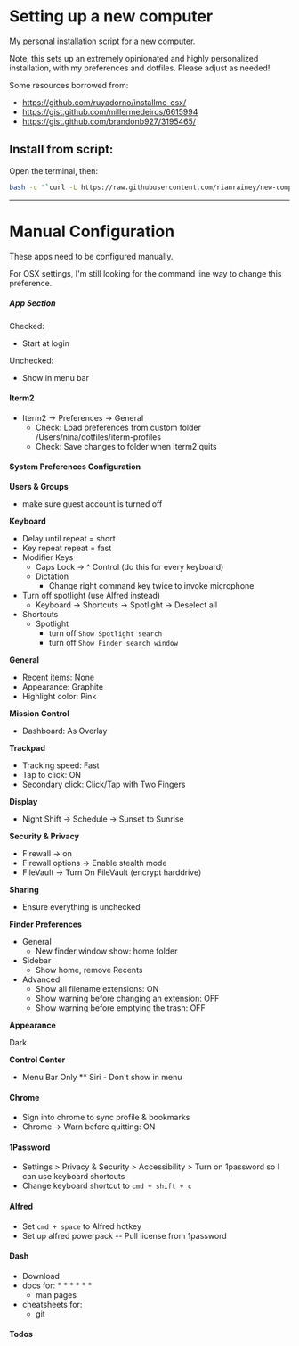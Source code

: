 # Setting up a new computer

My personal installation script for a new computer.

Note, this sets up an extremely opinionated and highly personalized installation, with my preferences and dotfiles. Please adjust as needed!


Some resources borrowed from:

- https://github.com/ruyadorno/installme-osx/
- https://gist.github.com/millermedeiros/6615994
- https://gist.github.com/brandonb927/3195465/

## Install from script:

Open the terminal, then:

```sh
bash -c "`curl -L https://raw.githubusercontent.com/rianrainey/new-computer/refs/heads/master/setup.sh`"
```
---


# Manual Configuration

These apps need to be configured manually.

For OSX settings, I'm still looking for the command line way to change this preference.

##### App Section

Checked:

- Start at login

Unchecked:

- Show in menu bar

#### Iterm2

* Iterm2 -> Preferences -> General
	* Check: Load preferences from custom folder /Users/nina/dotfiles/iterm-profiles
	* Check: Save changes to folder when Iterm2 quits

#### System Preferences Configuration

**Users & Groups**

* make sure guest account is turned off

**Keyboard**

* Delay until repeat = short
* Key repeat repeat = fast
* Modifier Keys
  * Caps Lock -> ^ Control (do this for every keyboard)
  * Dictation
    * Change right command key twice to invoke microphone
* Turn off spotlight (use Alfred instead)
	* Keyboard -> Shortcuts -> Spotlight -> Deselect all
* Shortcuts
  * Spotlight
    * turn off `Show Spotlight search`
    * turn off `Show Finder search window`

**General**

* Recent items: None
* Appearance: Graphite
* Highlight color: Pink

**Mission Control**

* Dashboard: As Overlay

**Trackpad**

* Tracking speed: Fast
* Tap to click: ON
* Secondary click: Click/Tap with Two Fingers

**Display**

* Night Shift -> Schedule -> Sunset to Sunrise

**Security & Privacy**

* Firewall -> on
* Firewall options -> Enable stealth mode
* FileVault -> Turn On FileVault (encrypt harddrive)

**Sharing**

* Ensure everything is unchecked

**Finder Preferences**

* General
	* New finder window show: home folder
* Sidebar
	* Show home, remove Recents
* Advanced
	* Show all filename extensions: ON
	* Show warning before changing an extension: OFF
	* Show warning before emptying the trash: OFF

**Appearance**

Dark

**Control Center**

* Menu Bar Only
** Siri - Don't show in menu


#### Chrome

* Sign into chrome to sync profile & bookmarks
* Chrome -> Warn before quitting: ON

#### 1Password

- Settings > Privacy & Security > Accessibility > Turn on 1password so I can use keyboard shortcuts
- Change keyboard shortcut to `cmd + shift + c`

#### Alfred

* Set `cmd + space` to Alfred hotkey
* Set up alfred powerpack
-- Pull license from 1password

#### Dash

* Download
* docs for:
	*
	*
	*
	*
	*
	*
	* man pages
* cheatsheets for:
	* git

#### Todos

